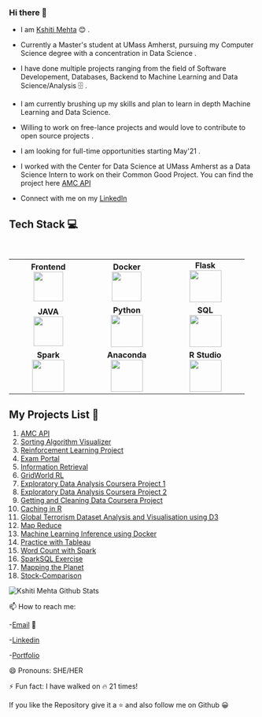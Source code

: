 ### Hi there 👋

<!--
**kshitimehta/kshitimehta** is a ✨ _special_ ✨ repository because its `README.md` (this file) appears on your GitHub profile.

Here are some ideas to get you started:

- 🔭 I’m currently working on ...
- 🌱 I’m currently learning ...
- 👯 I’m looking to collaborate on ...
- 🤔 I’m looking for help with ...
- 💬 Ask me about ...
- 📫 How to reach me: ...
- 😄 Pronouns: ...
- ⚡ Fun fact: ...
-->

* I am [Kshiti Mehta](https://www.linkedin.com/in/kshitimehta/) :blush:	 . 

* Currently a Master's student at UMass Amherst, pursuing my Computer Science degree with a concentration in Data Science .

* I have done multiple projects ranging from the field of Software Developement, Databases, Backend to Machine Learning and Data Science/Analysis :file_cabinet: .

* I am currently brushing up my skills and plan to learn in depth Machine Learning and Data Science.

* Willing to work on free-lance projects and would love to contribute to open source projects .

* I am looking for full-time opportunities starting May'21 .

* I worked with the Center for Data Science at UMass Amherst as a Data Science Intern to work on their Common Good Project. You can find the project here [AMC API](https://github.com/kshitimehta/AMC-API)

* Connect with me on my [LinkedIn](https://www.linkedin.com/in/kshitimehta/) 


## Tech Stack :computer:

<br>
<table>
<tbody>
 <tr>

<td align="center" width="20%">
<span><b><center>Frontend</center></b></span> 
<img height=60px src="https://png.pngitem.com/pimgs/s/78-787363_transparent-javascript-icon-png-html-css-js-png.png"> 
</td>

<td align="center" width="20%">
<span><b><center>Docker</center></b></span> 
<img height=60px src="https://encrypted-tbn0.gstatic.com/images?q=tbn%3AANd9GcTApU_6Eg4oWx3NMhLifHmNEkxjeMxfd3oGUA&usqp=CAU"> 
</td>

<td align="center" width="20%">
<span><b><center>Flask</center></b></span> 
<img height=65px src="https://www.pngitem.com/pimgs/m/159-1595977_flask-python-logo-hd-png-download.png"> 
</td>

</tr>

<tr>
 <td align="center" width="20%">
<span><b><center>JAVA</center></b></span> 
<img height=60px src="https://png.pngitem.com/pimgs/s/216-2168030_learn-java-online-learn-java-basics-advance-java.png"> 
</td>


<td align="center" width="20%">
<span><b><center>Python</center></b></span> 
<img height=65px src="https://www.python.org/static/community_logos/python-logo.png"> 
</td>

<td align="center" width="20%">
<span><b><center>SQL</center></b></span> 
<img height=65px src="https://i0.wp.com/www.complexsql.com/wp-content/uploads/2017/01/sql-logo.jpg?ssl=1"> 
</td>
</tr>

<td align="center" width="20%">
<span><b><center>Spark</center></b></span> 
<img height=65px src="https://png.pngitem.com/pimgs/s/212-2120786_apache-spark-hd-png-download.png"> 
</td>

<td align="center" width="20%">
<span><b><center>Anaconda</center></b></span> 
<img height=65px src="https://png.pngitem.com/pimgs/s/241-2413455_anaconda-inc-hd-png-download.png"> 
</td>

<td align="center" width="20%">
<span><b><center>R Studio</center></b></span> 
<img height=65px src="https://png.pngitem.com/pimgs/s/32-323166_copyright-symbol-r-free-download-png-r-studio.png"> 
</td>

<tr>
 
 
</tbody>
</table>

## My Projects List :file_folder:

1. [AMC API](https://github.com/kshitimehta/AMC-API)
2. [Sorting Algorithm Visualizer](https://github.com/kshitimehta/Sorting-Algorithm-Visualizer-Sol)
3. [Reinforcement Learning Project](https://github.com/kshitimehta/RL-Project)
4. [Exam Portal](https://github.com/kshitimehta/Exam-Portal)
5. [Information Retrieval](https://github.com/kshitimehta/Information-Retrieval)
6. [GridWorld RL](https://github.com/kshitimehta/rl-framework-687-public)
7. [Exploratory Data Analysis Coursera Project 1](https://github.com/kshitimehta/Exploratory-Data-Analysis)
8. [Exploratory Data Analysis Coursera Project 2](https://github.com/kshitimehta/Exploratory-Data-Analysis-Assignment-2)
9. [Getting and Cleaning Data Coursera Project](https://github.com/kshitimehta/Getting_and_Cleaning_Data)
10. [Caching in R](https://github.com/kshitimehta/ProgrammingAssignment2)
11. [Global Terrorism Dataset Analysis and Visualisation using D3](https://github.com/cs590v/590V-project)
12. [Map Reduce](https://github.com/kshitimehta/MapReduce)
13. [Machine Learning Inference using Docker](https://github.com/kshitimehta/ML-Inference)
14. [Practice with Tableau](https://github.com/kshitimehta/Practice-with-Tableau)
15. [Word Count with Spark](https://github.com/kshitimehta/WordCount)
16. [SparkSQL Exercise](https://github.com/kshitimehta/SparkSQL-Exercise)
17.  [Mapping the Planet](https://github.com/kshitimehta/Mapping-the-Planet)
18.  [Stock-Comparison](https://github.com/kshitimehta/Stock-Comparison)
 
![Kshiti Mehta Github Stats](https://github-readme-stats.vercel.app/api?username=KshitiMehta&show_icons=true_color=fff&icon_color=79ff97&text_color=9f9f9f&bg_color=151515)

📫 How to reach me: 

-[Email](kdmehta@umass.edu) :e-mail:

-[Linkedin](https://www.linkedin.com/in/kshitimehta)

-[Portfolio](https://sites.google.com/view/kshitimehta)

😄 Pronouns: SHE/HER

⚡ Fun fact: I have walked on :fire: 21 times!

If you like the Repository give it a :star: and also follow me on Github :grinning:


